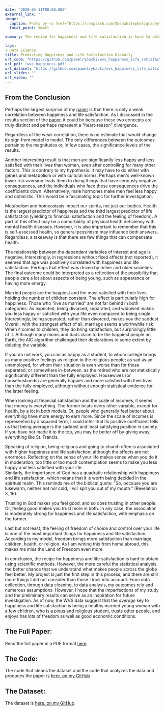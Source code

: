 ```yaml
---
date: "2020-05-11T00:00:00Z"
external_link: ""
image:
  caption: Photo by <a href="https://unsplash.com/@benwhitephotography?utm_source=unsplash&utm_medium=referral&utm_content=creditCopyText">Ben White</a> on <a href="https://unsplash.com/s/photos/joyful?utm_source=unsplash&utm_medium=referral&utm_content=creditCopyText">Unsplash</a>
  focal_point: Smart

summary: The recipe for happiness and life satisfaction is hard to obtain using scientific methods. However, the more careful the statistical analysis, the better chance that we understand what makes people across the globe feel better. My <a href="wvs_happiness.pdf">project</a> makes the first step in this process by performing a quantitative analysis of the World Values Survey data.

tags:
- Data Science
title: Predicting Happiness and Life Satisfaction Globally
url_code: "https://github.com/pawelrybacki/wvs_happiness_life_satisfaction"
url_pdf: "wvs_happiness.pdf"
url_dataset: "https://github.com/pawelrybacki/wvs_happiness_life_satisfaction/blob/main/wvs_life_satisfaction.dta"
url_slides: ""
url_video: ""
---
```


## From the Conclusion
Perhaps the largest surprise of my <a href="wvs_happiness.pdf">paper</a> is that there is only a weak correlation between happiness and life satisfaction. As I discussed in the results section of the <a href="wvs_happiness.pdf">paper</a>, it could be because these two concepts are truly distinct and perhaps represent a "heart-reason" divergence. 

Regardless of the weak correlation, there is no estimate that would change its sign from model to model. The only differences between the outcomes pertain to the magnitudes or, in few cases, the significance levels of the
results.

Another interesting result is that men are significantly less happy and
less satisfied with their lives than women, even after controlling for
many other factors. This is contrary to my hypothesis. It may have to do
either with genes and metabolism or with cultural norms. Perhaps men's
well-known lower risk aversion leads them to doing things that have
seriously negative consequences, and the individuals who face these
consequences drive the coefficients down. Alternatively, male hormones
make men feel less happy and optimistic. This would be a fascinating
topic for further investigation.

Metabolism and homeostasis impact our spirits, not just our bodies.
Health is the largest predictor of happiness and the third largest
predictor of life satisfaction (yielding to financial satisfaction and
the feeling of freedom). A part of this effect may be a comorbidity of
physical health deficiency with mental health diseases. However, it is
also important to remember that this is self-assessed health, so general
pessimism may influence both answers. Regardless, a takeaway is that
there are few things that can compensate health.

The relationship between the dependent variables of interest and age is
negative. Interestingly, in regressions without fixed effects (not
reported), it seemed that age was positively correlated with happiness
and life satisfaction. Perhaps that effect was driven by richer and
older societies. The final outcome could be interpreted as a reflection
of the possibility that people care a lot about aspects of being young,
such as appearance or having more energy.

Married people are the happiest and the most satisfied with their lives,
holding the number of children constant. The effect is particularly high
for happiness. Those who "live as married" are not far behind in both
categories. As expected, being divorced, separated, and widowed makes
you less happy or satisfied with your life even compared to being
single. Interestingly, being separated, rather than divorced, makes you
the saddest. Overall, with the strongest effect of all, marriage seems a
worthwhile risk. When it comes to children, they do bring satisfaction,
but surprisingly little of it. Although many moms and dads claim to be
the happiest people on Earth, the AIC algorithm challenged their
declarations to some extent by deleting the variable.

If you do not work, you can as happy as a student, to whom college
brings as many positive feelings as religion to the religious people; as
sad as an unemployed, for whom their situation is even worse than for
those separated; or somewhere in-between, as the retired who are not
statistically significantly different than the fully employed.
Housewives (or househusbands) are generally happier and more satisfied
with their lives than the fully employed, although without enough
statistical evidence for the latter feeling.

When looking at financial satisfaction and the scale of incomes, it
seems that money is everything. The former beats every other variable,
except for health, by a lot in both models. Or, people who generally
feel better about everything have more energy to earn more. Since the
scale of incomes is represented by a squared term, I could infer that
its positive coefficient tells us that being average is the saddest and
least satisfying position in society. If you have not made it to the
top, you may be better off by giving away everything like St. Francis.

Speaking of religion, being religious and going to church often is
associated with higher happiness and life satisfaction, although the
effects are not enormous. Reflecting on the sense of your life makes 
sense when you do it in moderation; too little or too much contemplation
seems to make you less happy and less satisfied with your life.  
Similarly, the importance of God has a quadratic
relationship with happiness and life satisfaction, which means that it
is worth being decided in the spiritual realm. This reminds me of the
biblical quote: "So, because you are lukewarm, neither hot nor cold, I
will spit you out of my mouth." (Revelation 3, 16).

Trusting in God makes you feel good, and so does trusting in other
people. Or, feeling good makes you trust more in both. In any case, the
association is moderately strong for happiness and life satisfaction,
with emphasis on the former.

Last but not least, the feeling of freedom of choice and control over
your life is one of the most important things for happiness and life
satisfaction. According to my model, freedom brings more satisfaction
than marriage, children, health, or religion. As I am writing this from
home abroad, this makes me miss the Land of Freedom even more.

In conclusion, the recipe for happiness and life satisfaction is hard to
obtain using scientific methods. However, the more careful the
statistical analysis, the better chance that we understand what makes
people across the globe feel better. My project is just the first step
in this process, and there are still more things I did not consider than
those I took into account. From data collection, through data cleaning,
to data analysis, my outcomes rely and numerous assumptions. However, I
hope that the imperfections of my study and the preliminary results can
serve as an inspiration for future investigation. As of now, the WVS
data suggest that the *average* key to happiness and life satisfaction
is being a healthy married young woman with a few children, who is a
pious and religious student, trusts other people, and enjoys has lots of
freedom as well as good economic conditions.

## The Full Paper:
Read the full paper in a PDF format <a href="wvs_happiness.pdf">here</a>.

## The Code:
The code that cleans the dataset and the code that analyzes the data and produces the paper is [here, on my GitHub](https://github.com/pawelrybacki/wvs_happiness_life_satisfaction)

## The Dataset:
The dataset is [here, on my GitHub](https://github.com/pawelrybacki/wvs_happiness_life_satisfaction/blob/main/wvs_life_satisfaction.dta).


